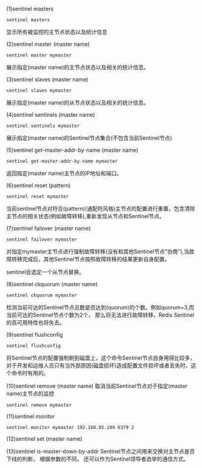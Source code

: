 ﻿(1)sentinel masters
```
sentinel masters
```
显示所有被监控的主节点状态以及统计信息

(2)sentinel master  (master name)
```
sentinel master mymaster
```
展示指定(master name)的主节点状态以及相关的统计信息。

(3)sentinel slaves (master name)
```
sentinel slaves mymaster
```
展示指定(master name)的从节点状态以及相关的统计信息。

(4)sentinel sentinels (master name)
```
sentinel sentinels mymaster
```
展示指定(master name)的Sentinel节点集合(不包含当前Sentinel节点)

(5)sentinel get-master-addr-by-name (master name)
```
sentinel get-master-addr-by-name mymaster
```
返回指定(master name)主节点的IP地址和端口。

(6)sentinel reset (pattern)
```
sentinel reset mymaster
```
当前sentinel节点对符合(pattern)(通配符风格)主节点的配置进行重置，包含清除主节点的相关状态(例如故障转移),重新发现从节点和Sentinel节点。

(7)sentinel failover (master name)
```
sentinel failover mymaster
```
对指定mymaster主节点进行强制故障转移(没有和其他Sentinel节点"协商"),当故障转移完成后，其他Sentinel节点按照故障转移的结果更新自身配置。

sentinel会选定一个从节点替换。

(8)sentinel ckquorum (master name)
```
sentinel ckquorum mymaster
```
检测当前可达的Sentinel节点总数是否达到(quorum)的个数。例如quorum=3,而当前可达的Sentinel节点个数为2个， 那么将无法进行故障转移，Redis Sentinel的高可用特性也将失去。

(9)sentinel flushconfig
```
sentinel flushconfig
```
将Sentinel节点的配置强制刷到磁盘上，这个命令Sentinel节点自身用得比较多，对于开发和运维人员只有当外部原因(磁盘损坏)造成配置文件损坏或者丢失时，这个命令时有用的。

(10)sentinel remove (master name)
取消当前Sentinel节点对于指定(master name)主节点的监控
```
sentinel remove mymaster
```

(11)sentinel monitor<master name><ip><port><quorum>
```
sentinel monitor mymaster 192.168.85.109 6379 2
```

(12)sentinel set (master name)

(13)sentinel is-master-down-by-addr
Sentinel节点之间用来交换对主节点是否下线的判断， 根据参数的不同， 还可以作为Sentinel领导者选举的通信方式。


